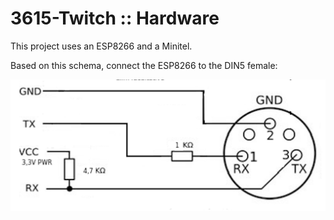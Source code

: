 # 3615-Twitch :: Hardware

This project uses an ESP8266 and a Minitel.

Based on this schema, connect the ESP8266 to the DIN5 female:

![schema](schema.png)